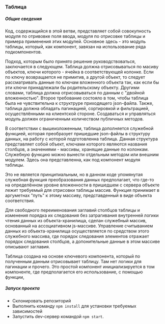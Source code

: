 ### Таблица
##### Общие сведения
Код, содержащийся в этой ветви, представляет собой совокупность модуля по отривовке поля ввода, модуля по отрисовке таблицы и примера применения этих модулей. Основное здесь - это модуль таблицы, который, как компонент, завязан на использование ряда подкомпонентов.  

Подход, которым было принято решение руководствоваться, заключается в следующем. Таблица должна отрисовываться по масиву объектов, ключи которого - ячейка в соответствующей колонке. Если по ключу возвращается не примитив, а другой объект, то следует рассматривать данные по ключам вложенного объекта так, как если бы эти ключи принадлежали бы родительскому объекту. Другими словами, таблица должна отрисовываться по данным с "двойной вложенностью". Второе требование состояло в том, чтобы таблица была не чувствительна к структруре приходящего json-файла. Также, таблица должна обладать пагинацией, сортировкой и фильтрацией, осуществлёнными на клиентской стороне. Создаваться и управляться модуль должен ограниченным количеством публичных методов. 

В соответствии с вышеизложенным, таблица дополняется служебной функцией, которая преобразует пришедшие json-файлы в структуру данных, на работу с которой подготовленна таблица. Данная структура представляет собой объект, ключами которого являются названия столбцов, а значениями - массивы, хранящие данные по колонкам. Служебную функцию можно вынести отдельным методом или внешним модулем. Здесь она представленна, как под компонент модуля таблицы. 

Это не является принципиальным, но в данном коде упомянутая служебная функция преобразования данных предполагает, что где-то на определённом уровне вложенности в пришедшем с сервера объекте лежит требуемый для отрисовки таблицы массив. Функция принимает в аргуметнах "путь" к этому массиву, представденный в виде объекта соответствия.

Для свободного переименования заглавий столбцов таблицы и изменения порядка их следования без затрагивания внутренней логики чтения данных из объекта-хранилища, сделан служебный массив, основанный на ассоциативном js-массиве. Управление считыванием данных из объекта-хранилища осуществляется по средством этого служебного массива, где порядок следования элементов отражает порядок следования столбцов, а допонительные данные в этом массиве описывают заглавия.

Таблица создана на основе ключевого компонента, который по полученным данным отрисовывает таблицу. Там нет логики для пагинации и прочего. Это простой компонент инициализируется в том компоненте, где предполагается его использование, с помощью функции, 


##### Запуск проекта
* Склонировать репозиторий
* Выполнить команду `npm install` для установки требуемых зависимостей
* Запустить dev-сервер командой `npm start`. 